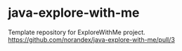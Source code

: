 # java-explore-with-me
Template repository for ExploreWithMe project.
https://github.com/norandex/java-explore-with-me/pull/3